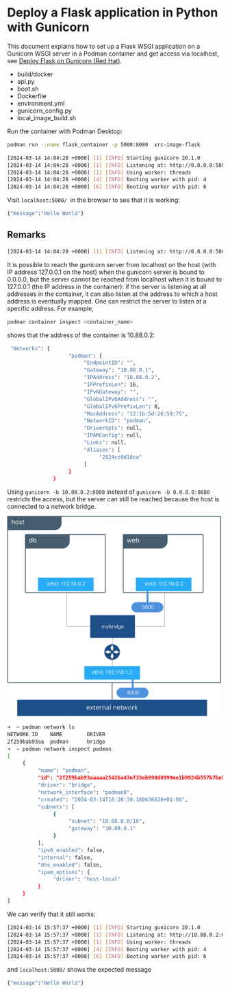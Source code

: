 # Deploy a Flask application in Python with Gunicorn

This document explains how to set up a Flask WSGI application on a Gunicorn WSGI server in a Podman container and get access via localhost, see [Deploy Flask on Gunicorn (Red Hat)](https://developers.redhat.com/articles/2023/08/17/how-deploy-flask-application-python-gunicorn).

- build/docker
- api.py
- boot.sh
- Dockerfile
- environment.yml
- gunicorn_config.py
- local_image_build.sh

Run the container with Podman Desktop:
```bash
podman run --name flask_container -p 5000:8080  xrc-image-flask
```
```bash
[2024-03-14 14:04:28 +0000] [1] [INFO] Starting gunicorn 20.1.0
[2024-03-14 14:04:28 +0000] [1] [INFO] Listening at: http://0.0.0.0:5000 (1)
[2024-03-14 14:04:28 +0000] [1] [INFO] Using worker: threads
[2024-03-14 14:04:28 +0000] [4] [INFO] Booting worker with pid: 4
[2024-03-14 14:04:28 +0000] [6] [INFO] Booting worker with pid: 6
```
Visit ``localhost:5000/``  in the browser to see that it is working:
```bash
{"message":"Hello World"}
```

## Remarks
```bash
[2024-03-14 14:04:28 +0000] [1] [INFO] Listening at: http://0.0.0.0:5000 (1)
```
It is possible to reach the gunicorn server from localhost on the host (with IP address 127.0.0.1 on the host) when the gunicorn server is bound to 0.0.0.0, but the server cannot be reached from localhost when it is bound to 127.0.0.1 (the IP address in the container): if the server is listening at all addresses in the container, it can also listen at the address to which a host address is eventually mapped. One can restrict the server to listen at a specific address.
For example,  
```bash
podman container inspect <container_name>
```
shows that the address of the container is 10.88.0.2:
```bash
 "Networks": {
                    "podman": {
                         "EndpointID": "",
                         "Gateway": "10.88.0.1",
                         "IPAddress": "10.88.0.2",
                         "IPPrefixLen": 16,
                         "IPv6Gateway": "",
                         "GlobalIPv6Address": "",
                         "GlobalIPv6PrefixLen": 0,
                         "MacAddress": "12:1b:5d:26:59:75",
                         "NetworkID": "podman",
                         "DriverOpts": null,
                         "IPAMConfig": null,
                         "Links": null,
                         "Aliases": [
                              "2824cc0d18ca"
                         ]
                    }
               }
```
Using ``gunicorn -b 10.88.0.2:8080`` instead of ``gunicorn -b 0.0.0.0:8080`` restricts the access, but the server can still be reached because the host is connected to a network bridge.

<img src="networking-drivers-use-cases.webp" alt="network" width="500"/>

```bash
➜  ~ podman network ls            
NETWORK ID    NAME        DRIVER
2f259bab93aa  podman      bridge
➜  ~ podman network inspect podman
[
     {
          "name": "podman",
          "id": "2f259bab93aaaaa2542ba43ef33eb990d0999ee1b9924b557b7be53c0b7a1bb9",
          "driver": "bridge",
          "network_interface": "podman0",
          "created": "2024-03-14T16:20:39.188636628+01:00",
          "subnets": [
               {
                    "subnet": "10.88.0.0/16",
                    "gateway": "10.88.0.1"
               }
          ],
          "ipv6_enabled": false,
          "internal": false,
          "dns_enabled": false,
          "ipam_options": {
               "driver": "host-local"
          }
     }
]
```
We can verify that it still works:
```bash
[2024-03-14 15:57:37 +0000] [1] [INFO] Starting gunicorn 20.1.0
[2024-03-14 15:57:37 +0000] [1] [INFO] Listening at: http://10.88.0.2:8080 (1)
[2024-03-14 15:57:37 +0000] [1] [INFO] Using worker: threads
[2024-03-14 15:57:37 +0000] [4] [INFO] Booting worker with pid: 4
[2024-03-14 15:57:37 +0000] [6] [INFO] Booting worker with pid: 6
```
and ``localhost:5000/`` shows the expected message
```bash
{"message":"Hello World"}
```
